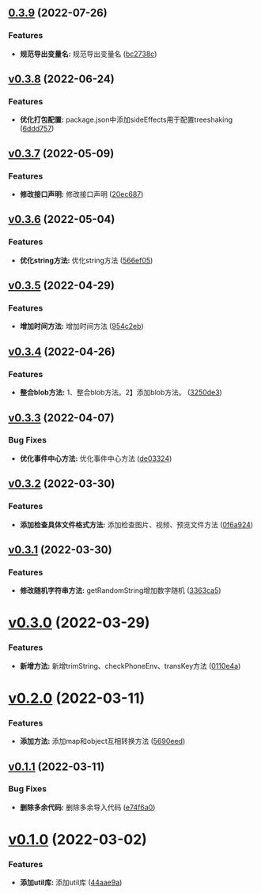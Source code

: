 ## [0.3.9](https://github.com/qinshixixing/fortissimo/compare/util/v0.3.8...util/0.3.9) (2022-07-26)


### Features

* **规范导出变量名:** 规范导出变量名 ([bc2738c](https://github.com/qinshixixing/fortissimo/commit/bc2738cbb6f8bbdf9c7efbd17cdb94fd6f93c589))



## [v0.3.8](https://github.com/qinshixixing/fortissimo/compare/util/v0.3.7...util/v0.3.8) (2022-06-24)


### Features

* **优化打包配置:** package.json中添加sideEffects用于配置treeshaking ([6ddd757](https://github.com/qinshixixing/fortissimo/commit/6ddd7571a670288c8f218b8ce51939e17485f313))



## [v0.3.7](https://github.com/qinshixixing/fortissimo/compare/util/v0.3.6...util/v0.3.7) (2022-05-09)


### Features

* **修改接口声明:** 修改接口声明 ([20ec687](https://github.com/qinshixixing/fortissimo/commit/20ec687c945c2a7827db919e4dd29dc0db085d9a))



## [v0.3.6](https://github.com/qinshixixing/fortissimo/compare/util/v0.3.5...util/v0.3.6) (2022-05-04)


### Features

* **优化string方法:** 优化string方法 ([566ef05](https://github.com/qinshixixing/fortissimo/commit/566ef05c998095a37be8e896291f0a8c34538417))



## [v0.3.5](https://github.com/qinshixixing/fortissimo/compare/util/v0.3.4...util/v0.3.5) (2022-04-29)


### Features

* **增加时间方法:** 增加时间方法 ([954c2eb](https://github.com/qinshixixing/fortissimo/commit/954c2eb4ca92ef78dc1c143a39c000f5bf594daa))



## [v0.3.4](https://github.com/qinshixixing/fortissimo/compare/util/v0.3.3...util/v0.3.4) (2022-04-26)


### Features

* **整合blob方法:** 1、整合blob方法。2】添加blob方法。 ([3250de3](https://github.com/qinshixixing/fortissimo/commit/3250de3c4c8b080d300c0673bed0f12f2d25d60c))



## [v0.3.3](https://github.com/qinshixixing/fortissimo/compare/util/v0.3.2...util/v0.3.3) (2022-04-07)


### Bug Fixes

* **优化事件中心方法:** 优化事件中心方法 ([de03324](https://github.com/qinshixixing/fortissimo/commit/de0332422173dd5aab09da44f55227616f5f7076))



## [v0.3.2](https://github.com/qinshixixing/fortissimo/compare/util/v0.3.1...util/v0.3.2) (2022-03-30)


### Features

* **添加检查具体文件格式方法:** 添加检查图片、视频、预览文件方法 ([0f6a924](https://github.com/qinshixixing/fortissimo/commit/0f6a9241b8e3338a78341367c960f442c8c3115c))



## [v0.3.1](https://github.com/qinshixixing/fortissimo/compare/util/v0.3.0...util/v0.3.1) (2022-03-30)


### Features

* **修改随机字符串方法:** getRandomString增加数字随机 ([3363ca5](https://github.com/qinshixixing/fortissimo/commit/3363ca5ef08270c0a8569f6a596fb6c3884cbe9b))



# [v0.3.0](https://github.com/qinshixixing/fortissimo/compare/util/v0.2.0...util/v0.3.0) (2022-03-29)


### Features

* **新增方法:** 新增trimString、checkPhoneEnv、transKey方法 ([0110e4a](https://github.com/qinshixixing/fortissimo/commit/0110e4a0c78e453decb91766f68c2252ef30bd2d))



# [v0.2.0](https://github.com/qinshixixing/fortissimo/compare/util/v0.1.1...util/v0.2.0) (2022-03-11)


### Features

* **添加方法:** 添加map和object互相转换方法 ([5690eed](https://github.com/qinshixixing/fortissimo/commit/5690eedc9e8ebfd5c1b2eb0f7e871759878e9dfc))



## [v0.1.1](https://github.com/qinshixixing/fortissimo/compare/util/v0.1.0...util/v0.1.1) (2022-03-11)


### Bug Fixes

* **删除多余代码:** 删除多余导入代码 ([e74f6a0](https://github.com/qinshixixing/fortissimo/commit/e74f6a03817c8831219769dd5febf8dcfbe57929))



# [v0.1.0](https://github.com/qinshixixing/fortissimo/compare/44aae9a467ae509084a9c2d2444fb921402d356e...util/v0.1.0) (2022-03-02)


### Features

* **添加util库:** 添加util库 ([44aae9a](https://github.com/qinshixixing/fortissimo/commit/44aae9a467ae509084a9c2d2444fb921402d356e))



